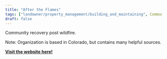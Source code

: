 ```yaml
---
title: "After the Flames"
tags: ["landowner/property_management/building_and_maintaining", Community Resilience]
draft: false
---
```


Community recovery post wildfire. 

Note: Organization is based in Colorado, but contains many helpful sources.

[**Visit the website here!**](https://aftertheflames.com/resources/)

